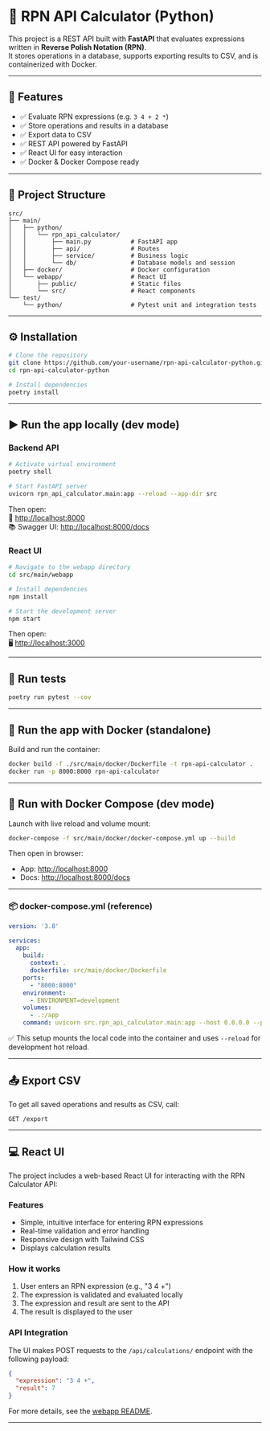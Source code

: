 # 🧮 RPN API Calculator (Python)

This project is a REST API built with **FastAPI** that evaluates expressions written in **Reverse Polish Notation (RPN)**.  
It stores operations in a database, supports exporting results to CSV, and is containerized with Docker.

---

## 🚀 Features

- ✅ Evaluate RPN expressions (e.g. `3 4 + 2 *`)
- ✅ Store operations and results in a database
- ✅ Export data to CSV
- ✅ REST API powered by FastAPI
- ✅ React UI for easy interaction
- ✅ Docker & Docker Compose ready

---

## 🧱 Project Structure

```
src/
├── main/
│   ├── python/
│   │   └── rpn_api_calculator/
│   │       ├── main.py           # FastAPI app
│   │       ├── api/              # Routes
│   │       ├── service/          # Business logic
│   │       └── db/               # Database models and session
│   ├── docker/                   # Docker configuration
│   └── webapp/                   # React UI
│       ├── public/               # Static files
│       └── src/                  # React components
└── test/
    └── python/                   # Pytest unit and integration tests
```

---

## ⚙️ Installation

```bash
# Clone the repository
git clone https://github.com/your-username/rpn-api-calculator-python.git
cd rpn-api-calculator-python

# Install dependencies
poetry install
```

---

## ▶️ Run the app locally (dev mode)

### Backend API

```bash
# Activate virtual environment
poetry shell

# Start FastAPI server
uvicorn rpn_api_calculator.main:app --reload --app-dir src
```

Then open:  
📍 [http://localhost:8000](http://localhost:8000)  
📚 Swagger UI: [http://localhost:8000/docs](http://localhost:8000/docs)

### React UI

```bash
# Navigate to the webapp directory
cd src/main/webapp

# Install dependencies
npm install

# Start the development server
npm start
```

Then open:  
🖥️ [http://localhost:3000](http://localhost:3000)

---

## 🧪 Run tests

```bash
poetry run pytest --cov
```

---

## 🐳 Run the app with Docker (standalone)

Build and run the container:
```bash
docker build -f ./src/main/docker/Dockerfile -t rpn-api-calculator .
docker run -p 8000:8000 rpn-api-calculator
```

---

## 🐙 Run with Docker Compose (dev mode)

Launch with live reload and volume mount:

```bash
docker-compose -f src/main/docker/docker-compose.yml up --build
```

Then open in browser:
- App: [http://localhost:8000](http://localhost:8000)
- Docs: [http://localhost:8000/docs](http://localhost:8000/docs)

---

### 📦 docker-compose.yml (reference)

```yaml
version: '3.8'

services:
  app:
    build:
      context: .
      dockerfile: src/main/docker/Dockerfile
    ports:
      - "8000:8000"
    environment:
      - ENVIRONMENT=development
    volumes:
      - .:/app
    command: uvicorn src.rpn_api_calculator.main:app --host 0.0.0.0 --port 8000 --reload
```

✅ This setup mounts the local code into the container and uses `--reload` for development hot reload.

---

## 📤 Export CSV

To get all saved operations and results as CSV, call:

```
GET /export
```

---

## 💻 React UI

The project includes a web-based React UI for interacting with the RPN Calculator API:

### Features

- Simple, intuitive interface for entering RPN expressions
- Real-time validation and error handling
- Responsive design with Tailwind CSS
- Displays calculation results

### How it works

1. User enters an RPN expression (e.g., "3 4 +")
2. The expression is validated and evaluated locally
3. The expression and result are sent to the API
4. The result is displayed to the user

### API Integration

The UI makes POST requests to the `/api/calculations/` endpoint with the following payload:

```json
{
  "expression": "3 4 +",
  "result": 7
}
```

For more details, see the [webapp README](src/main/webapp/README.md).

---
